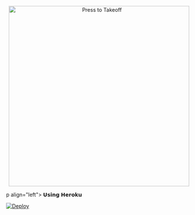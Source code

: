 <p align="center">
<a href = "https://heroku.com/deploy?template=https://github.com/LEGACY-LEAVERS-TEAM/LEGACY-LEAVERS-USERBOT-/tree/Lynx-Userbot"><img src="https://telegra.ph/file/3e5a4478f5e213c1d1dea.jpg" alt="Press to Takeoff" width="490px"></a>
</p>
p align="left"> 𝗨𝘀𝗶𝗻𝗴 𝗛𝗲𝗿𝗼𝗸𝘂 </p>

[![Deploy](https://www.herokucdn.com/deploy/button.svg)](https://heroku.com/deploy?template=https://github.com/LEGACY-LEAVERS-TEAM/LEGACY-LEAVERS-USERBOTS)
